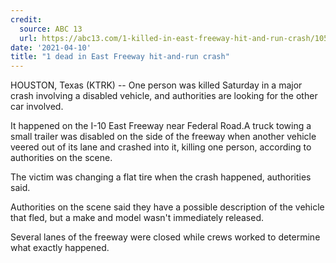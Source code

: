 ```yaml
---
credit:
  source: ABC 13
  url: https://abc13.com/1-killed-in-east-freeway-hit-and-run-crash/10504823/
date: '2021-04-10'
title: "1 dead in East Freeway hit-and-run crash"
---
```

HOUSTON, Texas (KTRK) -- One person was killed Saturday in a major crash involving a disabled vehicle, and authorities are looking for the other car involved.

It happened on the I-10 East Freeway near Federal Road.A truck towing a small trailer was disabled on the side of the freeway when another vehicle veered out of its lane and crashed into it, killing one person, according to authorities on the scene.

The victim was changing a flat tire when the crash happened, authorities said.

Authorities on the scene said they have a possible description of the vehicle that fled, but a make and model wasn't immediately released.

Several lanes of the freeway were closed while crews worked to determine what exactly happened.
